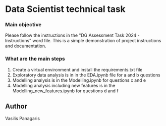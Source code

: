 # Data Scientist technical task

### Main objective

Please follow the instructions in the "DG Assessment Task 2024 - Instructions" word file. This is a simple demonstration of project instructions and documentation.

### What are the main steps
1. Create a virtual environment and install the requirements.txt file
2. Exploratory data analysis is in in the EDA.ipynb file for a and b questions 
3. Modelling analysis is in the Modelling.ipynb for questions c and e
4. Modelling analysis including new features is in the Modelling_new_features.ipynb for questions d and f


## Author

Vasilis Panagaris